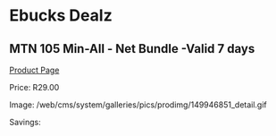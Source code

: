 
# Ebucks Dealz
## MTN 105 Min-All - Net Bundle -Valid 7 days
[Product Page](https://www.ebucks.com/web/shop/productSelected.do?prodId=1194748572&catId=300)

Price: R29.00

Image: /web/cms/system/galleries/pics/prodimg/149946851_detail.gif

Savings: 


	